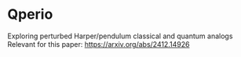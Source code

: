 # Qperio
Exploring perturbed Harper/pendulum classical and quantum analogs
Relevant for this paper:  https://arxiv.org/abs/2412.14926
